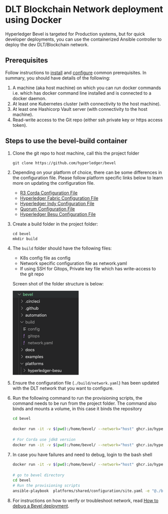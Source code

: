 [//]: # (##############################################################################################)
[//]: # (Copyright Accenture. All Rights Reserved.)
[//]: # (SPDX-License-Identifier: Apache-2.0)
[//]: # (##############################################################################################)

# DLT Blockchain Network deployment using Docker

Hyperledger Bevel is targeted for Production systems, but for quick developer deployments, you can use the containerized Ansible controller to deploy the dev DLT/Blockchain network.  

## Prerequisites

Follow instructions to [install](https://hyperledger-bevel.readthedocs.io/en/latest/developer/docker-build.html#prerequisites) and [configure](https://hyperledger-bevel.readthedocs.io/en/latest/operations/configure_prerequisites.html) common prerequisites. In summary, you should have details of the following:

1. A machine (aka host machine) on which you can run docker commands i.e. which has docker command line installed and is connected to a docker daemon.
2. At least one Kubernetes cluster (with connectivity to the host machine).
3. At least one Hashicorp Vault server (with connectivity to the host machine).
4. Read-write access to the Git repo (either ssh private key or https access token).

## Steps to use the bevel-build container

1.  Clone the git repo to host machine, call this the project folder

    ```
    git clone https://github.com/hyperledger/bevel

    ```
1. Depending on your platform of choice, there can be some differences in the configuration file. Please follow platform specific links below to learn more on updating the configuration file.
    * [R3 Corda Configuration File](../operations/corda_networkyaml.md)
    * [Hyperledger Fabric Configuration File](../operations/fabric_networkyaml.md)
    * [Hyperledger Indy Configuration File](../operations/indy_networkyaml.md)
    * [Quorum Configuration File](../operations/quorum_networkyaml.md)
    * [Hyperledger Besu Configuration File](../operations/besu_networkyaml.md)

1. Create a build folder in the project folder:
    ```
    cd bevel
    mkdir build
    ```

1. The `build` folder should have the following files:

    - K8s config file as config  
    - Network specific configuration file as network.yaml  
    - If using SSH for Gitops, Private key file which has write-access to the git repo

    Screen shot of the folder structure is below:   

    ![](./../_static/DockerBuildFolder.png)

1. Ensure the configuration file (`./build/network.yaml`) has been updated with the DLT network that you want to configure.

1. Run the following command to run the provisioning scripts, the command needs to be run from the project folder. The command also binds and mounts a volume, in this case it binds the repository 

    ```bash
    cd bevel

    docker run -it -v $(pwd):/home/bevel/ --network="host" ghcr.io/hyperledger/bevel-build:latest

    # For Corda use jdk8 version
    docker run -it -v $(pwd):/home/bevel/ --network="host" ghcr.io/hyperledger/bevel-build:jdk8-latest
    ```
1. In case you have failures and need to debug, login to the bash shell

    ```bash
    docker run -it -v $(pwd):/home/bevel/ --network="host" ghcr.io/hyperledger/bevel-build:latest bash

    # go to bevel directory
    cd bevel
    # Run the provisioning scripts
    ansible-playbook  platforms/shared/configuration/site.yaml -e "@./build/network.yaml" 

    ```
1. For instructions on how to verify or troubleshoot network, read [How to debug a Bevel deployment](../operations/bevel_verify.md).

